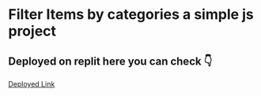 # Filter Items by categories a simple js project 

## Deployed on replit here you can check 👇
[Deployed Link](https://menuitems.avi2492.repl.co/)
